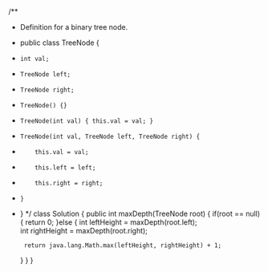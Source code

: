 /**
 * Definition for a binary tree node.
 * public class TreeNode {
 *     int val;
 *     TreeNode left;
 *     TreeNode right;
 *     TreeNode() {}
 *     TreeNode(int val) { this.val = val; }
 *     TreeNode(int val, TreeNode left, TreeNode right) {
 *         this.val = val;
 *         this.left = left;
 *         this.right = right;
 *     }
 * }
 */
class Solution {
    public int maxDepth(TreeNode root) {
        if(root == null) {
            return 0;
        }else {
        int leftHeight = maxDepth(root.left);        
        int rightHeight = maxDepth(root.right);

        return java.lang.Math.max(leftHeight, rightHeight) + 1;
    }
}
}